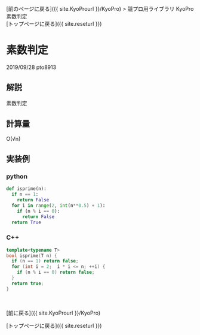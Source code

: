 [前のページに戻る]({{ site.KyoProurl }}/KyoPro) > 競プロ用ライブラリ KyoPro 素数判定 <br>
[トップページに戻る]({{ site.reseturl }})

# 素数判定
2019/09/28 pto8913

## 解説
素数判定

## 計算量
O(√n)

## 実装例

### python

```python
def isprime(n):
  if n == 1:
    return False
  for i in range(2, int(n**0.5) + 1):
    if (n % i == 0):
      return False
  return True
```

### C++
```cpp
template<typename T>
bool isprime(T n) {
  if (n == 1) return false;
  for (int i = 2;  i * i <= n; ++i) {
    if (n % i == 0) return false;
  }
  return true;
}
```
<br>

[前に戻る]({{ site.KyoProurl }}/KyoPro)

[トップページに戻る]({{ site.reseturl }})
